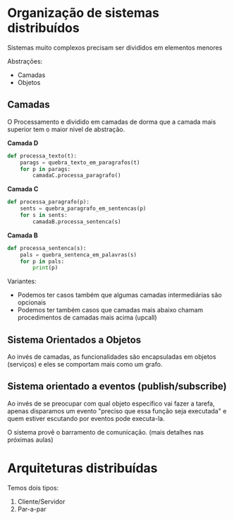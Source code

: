 # Organização de sistemas distribuídos

Sistemas muito complexos precisam ser divididos em elementos menores

Abstrações:
- Camadas
- Objetos

## Camadas

O Processamento e dividido em camadas de dorma que a camada mais superior tem o maior nivel de abstração.

**Camada D**
```Python
def processa_texto(t):
    parags = quebra_texto_em_paragrafos(t)
    for p in parags:
        camadaC.processa_paragrafo()
```

**Camada C**
```Python
def processa_paragrafo(p):
    sents = quebra_paragrafo_em_sentencas(p)
    for s in sents:
        camadaB.processa_sentenca(s)
```

**Camada B**
```Python
def processa_sentenca(s):
    pals = quebra_sentenca_em_palavras(s)
    for p in pals:
        print(p)
```

Variantes:
- Podemos ter casos também que algumas camadas intermediárias são opcionais
- Podemos ter também casos que camadas mais abaixo chamam procedimentos de camadas mais acima (upcall)

## Sistema Orientados a Objetos

Ao invés de camadas, as funcionalidades são encapsuladas em objetos (serviços) e eles se comportam mais como um grafo.


## Sistema orientado a eventos (publish/subscribe)

Ao invés de se preocupar com qual objeto específico vai fazer a tarefa, apenas disparamos um evento "preciso que essa função seja executada" e quem estiver escutando por eventos pode executa-la.

O sistema provê o barramento de comunicação.
(mais detalhes nas próximas aulas)

# Arquiteturas distribuídas

Temos dois tipos:
1. Cliente/Servidor
2. Par-a-par

